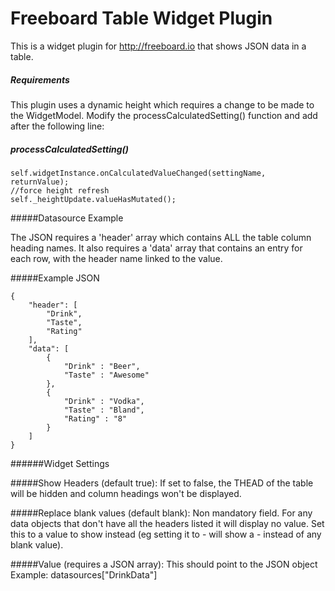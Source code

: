 Freeboard Table Widget Plugin
===============

This is a widget plugin for http://freeboard.io that shows JSON data in a table.

##### Requirements

This plugin uses a dynamic height which requires a change to be made to the WidgetModel. Modify the processCalculatedSetting() function and add after the following line: 
##### processCalculatedSetting()
```
self.widgetInstance.onCalculatedValueChanged(settingName, returnValue);
//force height refresh
self._heightUpdate.valueHasMutated();
```

#####Datasource Example

The JSON requires a 'header' array which contains ALL the table column heading names.  It also requires a 'data' array that contains an entry for each row, with the header name linked to the value.

#####Example JSON
```
{
	"header": [
		"Drink",
		"Taste",
		"Rating"
	],
	"data": [
		{
			"Drink" : "Beer",
			"Taste" : "Awesome"
		},
		{
			"Drink" : "Vodka",
			"Taste" : "Bland",
			"Rating" : "8"
		}			
	]
}
```

######Widget Settings

#####Show Headers (default true):
If set to false, the THEAD of the table will be hidden and column headings won't be displayed.

#####Replace blank values (default blank):
Non mandatory field.  For any data objects that don't have all the headers listed it will display no value. 
Set this to a value to show instead (eg setting it to - will show a - instead of any blank value).

#####Value (requires a JSON array):
This should point to the JSON object
Example: datasources["DrinkData"]
